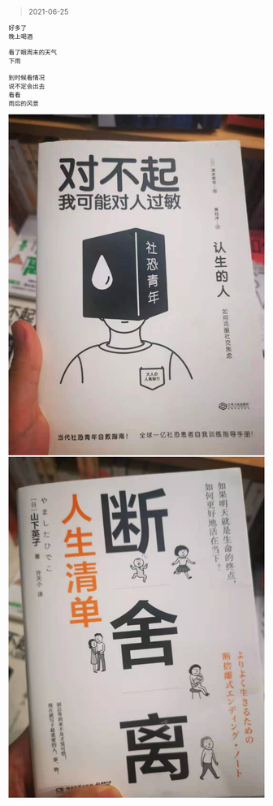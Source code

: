> 2021-06-25

```
好多了
晚上喝酒
```

```
看了眼周末的天气
下雨

到时候看情况
说不定会出去
看看
雨后的风景
```

![](../../images/2021-0625-1.jpeg)
![](../../images/2021-0625-2.jpeg)
